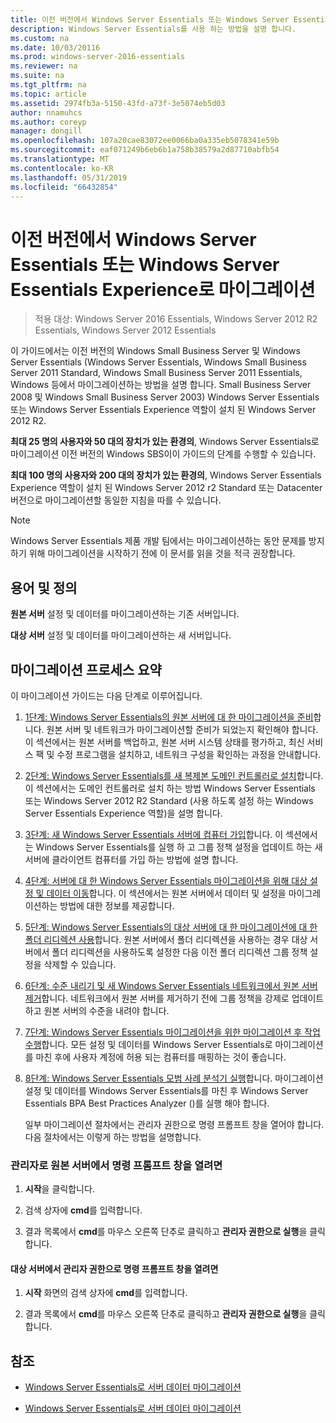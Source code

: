 ```yaml
---
title: 이전 버전에서 Windows Server Essentials 또는 Windows Server Essentials Experience로 마이그레이션
description: Windows Server Essentials를 사용 하는 방법을 설명 합니다.
ms.custom: na
ms.date: 10/03/20116
ms.prod: windows-server-2016-essentials
ms.reviewer: na
ms.suite: na
ms.tgt_pltfrm: na
ms.topic: article
ms.assetid: 2974fb3a-5150-43fd-a73f-3e5074eb5d03
author: nnamuhcs
ms.author: coreyp
manager: dongill
ms.openlocfilehash: 107a20cae83072ee0066ba0a335eb5078341e59b
ms.sourcegitcommit: eaf071249b6eb6b1a758b38579a2d87710abfb54
ms.translationtype: MT
ms.contentlocale: ko-KR
ms.lasthandoff: 05/31/2019
ms.locfileid: "66432854"
---
```

# <a name="migrate-from-previous-versions-to-windows-server-essentials-or-windows-server-essentials-experience"></a>이전 버전에서 Windows Server Essentials 또는 Windows Server Essentials Experience로 마이그레이션

>적용 대상: Windows Server 2016 Essentials, Windows Server 2012 R2 Essentials, Windows Server 2012 Essentials

이 가이드에서는 이전 버전의 Windows Small Business Server 및 Windows Server Essentials (Windows Server Essentials, Windows Small Business Server 2011 Standard, Windows Small Business Server 2011 Essentials, Windows 등에서 마이그레이션하는 방법을 설명 합니다. Small Business Server 2008 및 Windows Small Business Server 2003) Windows Server Essentials 또는 Windows Server Essentials Experience 역할이 설치 된 Windows Server 2012 R2.  
  
 **최대 25 명의 사용자와 50 대의 장치가 있는 환경의**, Windows Server Essentials로 마이그레이션 이전 버전의 Windows SBS이이 가이드의 단계를 수행할 수 있습니다.  
  
 **최대 100 명의 사용자와 200 대의 장치가 있는 환경의**, Windows Server Essentials Experience 역할이 설치 된 Windows Server 2012 r2 Standard 또는 Datacenter 버전으로 마이그레이션할 동일한 지침을 따를 수 있습니다.  
  
> [!NOTE]
>  Windows Server Essentials 제품 개발 팀에서는 마이그레이션하는 동안 문제를 방지하기 위해 마이그레이션을 시작하기 전에 이 문서를 읽을 것을 적극 권장합니다.  
  
## <a name="terms-and-definitions"></a>용어 및 정의  
 **원본 서버** 설정 및 데이터를 마이그레이션하는 기존 서버입니다.  
  
 **대상 서버** 설정 및 데이터를 마이그레이션하는 새 서버입니다.  
  
## <a name="migration-process-summary"></a>마이그레이션 프로세스 요약  
 이 마이그레이션 가이드는 다음 단계로 이루어집니다.  
  
1. [1단계: Windows Server Essentials의 원본 서버에 대 한 마이그레이션을 준비](Step-1--Prepare-your-Source-Server-for-Windows-Server-Essentials-migration.md)합니다.  원본 서버 및 네트워크가 마이그레이션할 준비가 되었는지 확인해야 합니다. 이 섹션에서는 원본 서버를 백업하고, 원본 서버 시스템 상태를 평가하고, 최신 서비스 팩 및 수정 프로그램을 설치하고, 네트워크 구성을 확인하는 과정을 안내합니다.  
  
2. [2단계: Windows Server Essentials를 새 복제본 도메인 컨트롤러로 설치](Step-2--Install-Windows-Server-Essentials-as-a-new-replica-domain-controller.md)합니다. 이 섹션에서는 도메인 컨트롤러로 설치 하는 방법 Windows Server Essentials 또는 Windows Server 2012 R2 Standard (사용 하도록 설정 하는 Windows Server Essentials Experience 역할)을 설명 합니다.  
  
3. [3단계: 새 Windows Server Essentials 서버에 컴퓨터 가입](Step-3--Join-computers-to-the-new-Windows-Server-Essentials-server.md)합니다.  이 섹션에서는 Windows Server Essentials를 실행 하 고 그룹 정책 설정을 업데이트 하는 새 서버에 클라이언트 컴퓨터를 가입 하는 방법에 설명 합니다.  
  
4. [4단계: 서버에 대 한 Windows Server Essentials 마이그레이션을 위해 대상 설정 및 데이터 이동](Step-4--Move-settings-and-data-to-the-Destination-Server-for-Windows-Server-Essentials-migration.md)합니다.  이 섹션에서는 원본 서버에서 데이터 및 설정을 마이그레이션하는 방법에 대한 정보를 제공합니다.  
  
5. [5단계: Windows Server Essentials의 대상 서버에 대 한 마이그레이션에 대 한 폴더 리디렉션 사용](Step-5--Enable-folder-redirection-on-the-Destination-Server-for-Windows-Server-Essentials-migration.md)합니다.  원본 서버에서 폴더 리디렉션을 사용하는 경우 대상 서버에서 폴더 리디렉션을 사용하도록 설정한 다음 이전 폴더 리디렉션 그룹 정책 설정을 삭제할 수 있습니다.  
  
6. [6단계: 수준 내리기 및 새 Windows Server Essentials 네트워크에서 원본 서버 제거](Step-6--Demote-and-remove-the-Source-Server-from-the-new-Windows-Server-Essentials-network.md)합니다.  네트워크에서 원본 서버를 제거하기 전에 그룹 정책을 강제로 업데이트하고 원본 서버의 수준을 내려야 합니다.  
  
7. [7단계: Windows Server Essentials 마이그레이션을 위한 마이그레이션 후 작업 수행](Step-7--Perform-post-migration-tasks-for-the-Windows-Server-Essentials-migration.md)합니다.  모든 설정 및 데이터를 Windows Server Essentials로 마이그레이션를 마친 후에 사용자 계정에 허용 되는 컴퓨터를 매핑하는 것이 좋습니다.  
  
8. [8단계: Windows Server Essentials 모범 사례 분석기 실행](Step-8--Run-the-Windows-Server-Essentials-Best-Practices-Analyzer.md)합니다.  마이그레이션 설정 및 데이터를 Windows Server Essentials를 마친 후 Windows Server Essentials BPA Best Practices Analyzer ()를 실행 해야 합니다.  
  
   일부 마이그레이션 절차에서는 관리자 권한으로 명령 프롬프트 창을 열어야 합니다. 다음 절차에서는 이렇게 하는 방법을 설명합니다.  
  
###  <a name="BKMK_OpenACommandPromptAsAdmin"></a> 관리자로 원본 서버에서 명령 프롬프트 창을 열려면  
  
1.  **시작**을 클릭합니다.  
  
2.  검색 상자에 **cmd**를 입력합니다.  
  
3.  결과 목록에서 **cmd**를 마우스 오른쪽 단추로 클릭하고 **관리자 권한으로 실행**을 클릭합니다.  
  
#### <a name="to-open-a-command-prompt-window-on-the-destination-server-as-an-administrator"></a>대상 서버에서 관리자 권한으로 명령 프롬프트 창을 열려면  
  
1.  **시작** 화면의 검색 상자에 **cmd**를 입력합니다.  
  
2.  결과 목록에서 **cmd**를 마우스 오른쪽 단추로 클릭하고 **관리자 권한으로 실행**을 클릭합니다.  
  
## <a name="see-also"></a>참조  
  
-   [Windows Server Essentials로 서버 데이터 마이그레이션](Migrate-Server-Data-to-Windows-Server-Essentials.md)

-   [Windows Server Essentials로 서버 데이터 마이그레이션](../migrate/Migrate-Server-Data-to-Windows-Server-Essentials.md)

